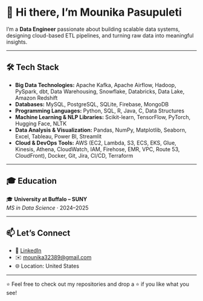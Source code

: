 # 👋 Hi there, I’m Mounika Pasupuleti


I’m a **Data Engineer** passionate about building scalable data systems, designing cloud-based ETL pipelines, and turning raw data into meaningful insights.

---

## 🛠️ Tech Stack

- **Big Data Technologies:** Apache Kafka, Apache Airflow, Hadoop, PySpark, dbt, Data Warehousing, Snowflake, Databricks, Data    Lake, Amazon Redshift 
- **Databases:** MySQL, PostgreSQL, SQLite, Firebase, MongoDB 
- **Programming Languages:** Python, SQL, R, Java, C, Data Structures 
- **Machine Learning & NLP Libraries:** Scikit-learn, TensorFlow, PyTorch, Hugging Face, NLTK
- **Data Analysis & Visualization:** Pandas, NumPy, Matplotlib, Seaborn, Excel, Tableau, Power BI, Streamlit
- **Cloud & DevOps Tools:** AWS (EC2, Lambda, S3, ECS, EKS, Glue, Kinesis, Athena, CloudWatch, IAM, Firehose, EMR, VPC, Route 53, CloudFront), Docker, Git, Jira, CI/CD, Terraform

---

## 🎓 Education

🎓 **University at Buffalo – SUNY**  
*MS in Data Science* · 2024–2025 

---

## 📫 Let’s Connect

- 💼 [LinkedIn](https://www.linkedin.com/in/mounika-pasupuleti-0a944b217/)  
- ✉️ mounika32389@gmail.com  
- 🌐 Location: United States

---

⭐ Feel free to check out my repositories and drop a ⭐ if you like what you see!
